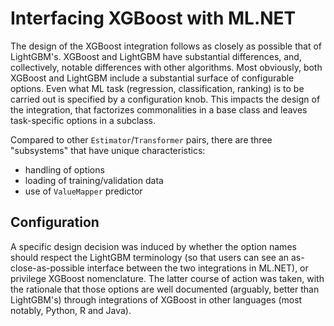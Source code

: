 # Interfacing XGBoost with ML.NET

The design of the XGBoost integration follows as closely as possible
that of LightGBM's.  XGBoost and LightGBM have substantial
differences, and, collectively, notable differences with other
algorithms.  Most obviously, both XGBoost and LightGBM include a
substantial surface of configurable options.  Even what ML task
(regression, classification, ranking) is to be carried out is
specified by a configuration knob.  This impacts the design of the
integration, that factorizes commonalities in a base class and leaves
task-specific options in a subclass.

Compared to other `Estimator`/`Transformer` pairs, there are three
"subsystems" that have unique characteristics:
* handling of options
* loading of training/validation data
* use of `ValueMapper` predictor

## Configuration

A specific design decision was induced by whether the option names
should respect the LightGBM terminology (so that users can see an
as-close-as-possible interface between the two integrations in
ML.NET), or privilege XGBoost nomenclature.  The latter course of
action was taken, with the rationale that those options are well
documented (arguably, better than LightGBM's) through integrations of
XGBoost in other languages (most notably, Python, R and Java).


